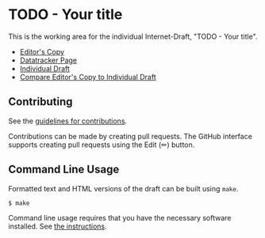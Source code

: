 # TODO - Your title

This is the working area for the individual Internet-Draft, "TODO - Your title".

* [Editor's Copy](https://thomas-fossati.github.io/draft-ftbs-rats-msg-wrap/#go.draft-ftbs-rats-msg-wrap.html)
* [Datatracker Page](https://datatracker.ietf.org/doc/draft-ftbs-rats-msg-wrap)
* [Individual Draft](https://datatracker.ietf.org/doc/html/draft-ftbs-rats-msg-wrap)
* [Compare Editor's Copy to Individual Draft](https://thomas-fossati.github.io/draft-ftbs-rats-msg-wrap/#go.draft-ftbs-rats-msg-wrap.diff)


## Contributing

See the
[guidelines for contributions](https://github.com/thomas-fossati/draft-ftbs-rats-msg-wrap/blob/main/CONTRIBUTING.md).

Contributions can be made by creating pull requests.
The GitHub interface supports creating pull requests using the Edit (✏) button.


## Command Line Usage

Formatted text and HTML versions of the draft can be built using `make`.

```sh
$ make
```

Command line usage requires that you have the necessary software installed.  See
[the instructions](https://github.com/martinthomson/i-d-template/blob/main/doc/SETUP.md).

